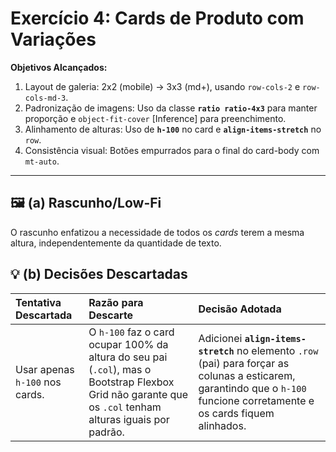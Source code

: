 # Exercício 4: Cards de Produto com Variações

**Objetivos Alcançados:**
1.  Layout de galeria: 2x2 (mobile) → 3x3 (md+), usando `row-cols-2` e `row-cols-md-3`.
2.  Padronização de imagens: Uso da classe **`ratio ratio-4x3`** para manter proporção e `object-fit-cover` [Inference] para preenchimento.
3.  Alinhamento de alturas: Uso de **`h-100`** no card e **`align-items-stretch`** no `row`.
4.  Consistência visual: Botões empurrados para o final do card-body com `mt-auto`.

---

## 🖼️ (a) Rascunho/Low-Fi

O rascunho enfatizou a necessidade de todos os *cards* terem a mesma altura, independentemente da quantidade de texto.

## 💡 (b) Decisões Descartadas

| Tentativa Descartada | Razão para Descarte | Decisão Adotada |
| :--- | :--- | :--- |
| Usar apenas `h-100` nos cards. | O `h-100` faz o card ocupar 100% da altura do seu pai (`.col`), mas o Bootstrap Flexbox Grid não garante que os `.col` tenham alturas iguais por padrão. | Adicionei **`align-items-stretch`** no elemento `.row` (pai) para forçar as colunas a esticarem, garantindo que o `h-100` funcione corretamente e os cards fiquem alinhados. |